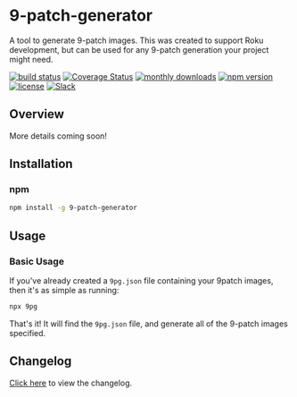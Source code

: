 # 9-patch-generator

A tool to generate 9-patch images. This was created to support Roku development, but can be used for any 9-patch generation your project might need.

[![build status](https://img.shields.io/github/workflow/status/rokucommunity/9-patch-generator/build.svg?logo=github)](https://github.com/rokucommunity/9-patch-generator/actions?query=workflow%3Abuild)
[![Coverage Status](https://coveralls.io/repos/github/rokucommunity/9-patch-generator/badge.svg?branch=master)](https://coveralls.io/github/rokucommunity/9-patch-generator?branch=master)
[![monthly downloads](https://img.shields.io/npm/dm/9-patch-generator.svg?sanitize=true&logo=npm&logoColor=)](https://npmcharts.com/compare/9-patch-generator?minimal=true)
[![npm version](https://img.shields.io/npm/v/9-patch-generator.svg?logo=npm)](https://www.npmjs.com/package/9-patch-generator)
[![license](https://img.shields.io/npm/l/9-patch-generator.svg)](LICENSE)
[![Slack](https://img.shields.io/badge/Slack-RokuCommunity-4A154B?logo=slack)](https://join.slack.com/t/rokudevelopers/shared_invite/zt-4vw7rg6v-NH46oY7hTktpRIBM_zGvwA)

## Overview
More details coming soon!


## Installation

### npm

```bash
npm install -g 9-patch-generator
```

## Usage

### Basic Usage
If you've already created a `9pg.json` file containing your 9patch images, then it's as simple as running:
```bash
npx 9pg
```

That's it! It will find the `9pg.json` file, and generate all of the 9-patch images specified.

## Changelog
[Click here](CHANGELOG.md) to view the changelog.
